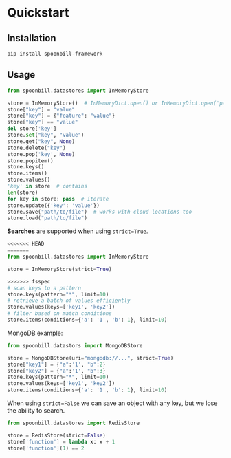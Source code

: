 # Quickstart

## Installation

`pip install spoonbill-framework`

## Usage

```python
from spoonbill.datastores import InMemoryStore

store = InMemoryStore()  # InMemoryDict.open() or InMemoryDict.open('path/to/file') from file
store["key"] = "value"
store["key"] = {"feature": "value"}
store["key"] == "value"
del store['key']
store.set("key", "value")
store.get("key", None)
store.delete("key")
store.pop('key', None)
store.popitem()
store.keys()
store.items()
store.values()
'key' in store  # contains
len(store)
for key in store: pass  # iterate
store.update({'key': 'value'})
store.save("path/to/file")  # works with cloud locations too
store.load("path/to/file")
```

**Searches** are supported when using `strict=True`.

```python
<<<<<<< HEAD
=======
from spoonbill.datastores import InMemoryStore

store = InMemoryStore(strict=True)

>>>>>>> fsspec
# scan keys to a pattern
store.keys(pattern="*", limit=10)
# retrieve a batch of values efficiently
store.values(keys=['key1', 'key2'])
# filter based on match conditions
store.items(conditions={'a': '1', 'b': 1}, limit=10)

```

MongoDB example:

```python   
from spoonbill.datastors import MongoDBStore

store = MongoDBStore(uri="mongodb://...", strict=True)
store["key1"] = {"a":'1', "b":2}
store["key2"] = {"a":'1', "b":3}
store.keys(pattern="*", limit=10) 
store.values(keys=['key1', 'key2']) 
store.items(conditions={'a': '1', 'b': 1}, limit=10)

```

When using `strict=False` we can save an object with any key, but we lose the ability to search.

```python
from spoonbill.datastores import RedisStore

store = RedisStore(strict=False)
store['function'] = lambda x: x + 1
store['function'](1) == 2
```